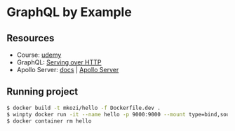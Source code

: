 # GraphQL by Example

## Resources

- Course: [udemy](https://www.udemy.com/course/graphql-by-example/)
- GraphQL: [Serving over HTTP](https://graphql.org/learn/serving-over-http/)
- Apollo Server: [docs](https://www.apollographql.com/docs/) | [Apollo Server](https://www.apollographql.com/docs/apollo-server/)

## Running project

```bash
$ docker build -t mkozi/hello -f Dockerfile.dev .
$ winpty docker run -it --name hello -p 9000:9000 --mount type=bind,source="$(pwd)",target=/app mkozi/hello
$ docker container rm hello
```
